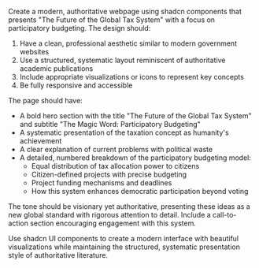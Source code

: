 Create a modern, authoritative webpage using shadcn components that presents "The Future of the Global Tax System" with a focus on participatory budgeting. The design should:
1. Have a clean, professional aesthetic similar to modern government websites
2. Use a structured, systematic layout reminiscent of authoritative academic publications
3. Include appropriate visualizations or icons to represent key concepts
4. Be fully responsive and accessible

The page should have:
- A bold hero section with the title "The Future of the Global Tax System" and subtitle "The Magic Word: Participatory Budgeting"
- A systematic presentation of the taxation concept as humanity's achievement
- A clear explanation of current problems with political waste
- A detailed, numbered breakdown of the participatory budgeting model:
  - Equal distribution of tax allocation power to citizens
  - Citizen-defined projects with precise budgeting
  - Project funding mechanisms and deadlines
  - How this system enhances democratic participation beyond voting

The tone should be visionary yet authoritative, presenting these ideas as a new global standard with rigorous attention to detail. Include a call-to-action section encouraging engagement with this system.

Use shadcn UI components to create a modern interface with beautiful visualizations while maintaining the structured, systematic presentation style of authoritative literature.
